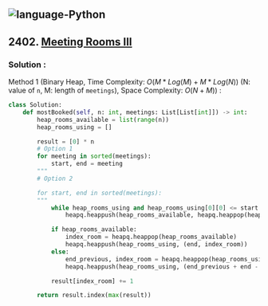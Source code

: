 ![language-Python](https://img.shields.io/badge/Python-ffd43b?style=for-the-badge&logo=PYTHON)
---

## 2402. [Meeting Rooms III](https://leetcode.com/problems/meeting-rooms-iii)

### Solution :

Method 1 (Binary Heap, Time Complexity: $O(M*Log(M)+M*Log(N))$ (N: value of `n`, M: length of `meetings`), Space Complexity: $O(N+M)$) :
```python
class Solution:
    def mostBooked(self, n: int, meetings: List[List[int]]) -> int:
        heap_rooms_available = list(range(n))
        heap_rooms_using = []

        result = [0] * n
        # Option 1
        for meeting in sorted(meetings):
            start, end = meeting
        """
        # Option 2

        for start, end in sorted(meetings):
        """
            while heap_rooms_using and heap_rooms_using[0][0] <= start:
                heapq.heappush(heap_rooms_available, heapq.heappop(heap_rooms_using)[1])

            if heap_rooms_available:
                index_room = heapq.heappop(heap_rooms_available)
                heapq.heappush(heap_rooms_using, (end, index_room))
            else:
                end_previous, index_room = heapq.heappop(heap_rooms_using)
                heapq.heappush(heap_rooms_using, (end_previous + end - start, index_room))

            result[index_room] += 1

        return result.index(max(result))
```
